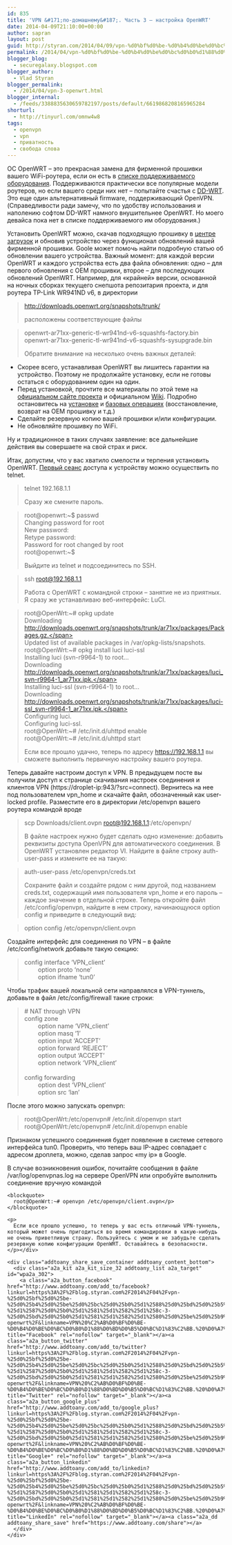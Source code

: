 ```yaml
---
id: 835
title: 'VPN &#171;по-домашнему&#187;. Часть 3 – настройка OpenWRT'
date: 2014-04-09T21:10:00+00:00
author: sapran
layout: post
guid: http://styran.com/2014/04/09/vpn-%d0%bf%d0%be-%d0%b4%d0%be%d0%bc%d0%b0%d1%88%d0%bd%d0%b5%d0%bc%d1%83-%d1%87%d0%b0%d1%81%d1%82%d1%8c-3-%d0%bd%d0%b0%d1%81%d1%82%d1%80%d0%be%d0%b9%d0%ba%d0%b0-openwrt/
permalink: /2014/04/vpn-%d0%bf%d0%be-%d0%b4%d0%be%d0%bc%d0%b0%d1%88%d0%bd%d0%b5%d0%bc%d1%83-%d1%87%d0%b0%d1%81%d1%82%d1%8c-3-%d0%bd%d0%b0%d1%81%d1%82%d1%80%d0%be%d0%b9%d0%ba%d0%b0-openwrt/
blogger_blog:
  - securegalaxy.blogspot.com
blogger_author:
  - Vlad Styran
blogger_permalink:
  - /2014/04/vpn-3-openwrt.html
blogger_internal:
  - /feeds/3388835630659782197/posts/default/6619868208165965284
shorturl:
  - http://tinyurl.com/omnw4w8
tags:
  - openvpn
  - vpn
  - приватность
  - свобода слова
---
```

ОС OpenWRT – это прекрасная замена для фирменной прошивки вашего WiFi-роутера, если он есть в <a href="http://wiki.openwrt.org/toh/start" target="_blank">списке поддерживаемого оборудования</a>. Поддерживаются практически все популярные модели роутеров, но если вашего среди них нет – попытайте счастья с <a href="http://www.dd-wrt.com/site/index" target="_blank">DD-WRT</a>. Это еще один альтернативный firmware, поддерживающий OpenVPN. (Справедливости ради замечу, что по удобству использования и наполению софтом DD-WRT намного внушительнее OpenWRT. Но моего девайса пока нет в списке поддерживаемого им оборудования.)

Установить OpenWRT можно, скачав подходящую прошивку в <a href="http://downloads.openwrt.org/" target="_blank">центре загрузок</a> и обновив устройство через функционал обновлений вашей фирменной прошивки. Goole может помочь найти подробную статью об обновлении вашего устройства. Важный момент: для каждой версии OpenWRT и каждого устройства есть два файла обновления: одно – для первого обновления с OEM прошивки, второе – для последующих обновлений OpenWRT. Например, для &#171;крайней&#187; версии, основанной на ночных сборках текущего снепшота репозитария проекта, и для роутера TP-Link WR941ND v6, в директории
  


> <http://downloads.openwrt.org/snapshots/trunk/></p>
расположены соответствующие файлы
  


> openwrt-ar71xx-generic-tl-wr941nd-v6-squashfs-factory.bin  
> openwrt-ar71xx-generic-tl-wr941nd-v6-squashfs-sysupgrade.bin</p>
Обратите внимание на несколько очень важных деталей: 

  * Скорее всего, устанавливая OpenWRT вы лишитесь гарантии на устройство. Поэтому не продолжайте установку, если не готовы остаться с оборудованием один на один.
  * Перед установкой, прочтите все материалы по этой теме на <a href="http://openwrt.org/" target="_blank">официальном сайте проекта</a>&nbsp;и официальном <a href="http://wiki.openwrt.org/" target="_blank">Wiki</a>. Подробно остановитесь на <a href="http://wiki.openwrt.org/doc/howto/generic.flashing#method.1via.oem.firmware" target="_blank">установке</a> и <a href="http://wiki.openwrt.org/doc/howto/generic.overview" target="_blank">базовых операциях</a> (восстановление, возврат на OEM прошивку и т.д.)
  * Сделайте резервную копию вашей прошивки и/или конфигурации.
  * Не обновляйте прошивку по WiFi.

Ну и традиционное в таких случаях заявление: все дальнейшие действия вы совершаете на свой страх и риск.

Итак, допустим, что у вас хватило смелости и терпения установить OpenWRT. <a href="http://wiki.openwrt.org/doc/howto/firstlogin" target="_blank">Первый сеанс</a> доступа к устройству можно осуществить по telnet.
  


> telnet 192.168.1.1</p>
Сразу же смените пароль.
  


> root@openwrt:~$ passwd  
> <span style="color: #666666;">Changing password for root</span>  
> <span style="color: #666666;">New password:</span>  
> <span style="color: #666666;">Retype password:</span>  
> Password for root changed by root  
> <span style="color: #666666;">root@openwrt:~$</span></p>
Выйдите из telnet и подсоединитесь по SSH.
  


> ssh root@192.168.1.1</p>
Работа с OpenWRT с командной строки – занятие не из приятных. Я сразу же устанавливаю веб-интерфейс: LuCI.
  


> root@OpenWrt:~# opkg update  
> <span style="color: #666666;">Downloading http://downloads.openwrt.org/snapshots/trunk/ar71xx/packages/Packages.gz.</span>  
> <span style="color: #666666;">Updated list of available packages in /var/opkg-lists/snapshots.</span>  
> root@OpenWrt:~# opkg install luci luci-ssl  
> <span style="color: #666666;">Installing luci (svn-r9964-1) to root&#8230;</span>  
> <span style="color: #666666;">Downloading http://downloads.openwrt.org/snapshots/trunk/ar71xx/packages/luci_svn-r9964-1_ar71xx.ipk.</span>  
> <span style="color: #666666;">Installing luci-ssl (svn-r9964-1) to root&#8230;</span>  
> <span style="color: #666666;">Downloading http://downloads.openwrt.org/snapshots/trunk/ar71xx/packages/luci-ssl_svn-r9964-1_ar71xx.ipk.</span>  
> <span style="color: #666666;">Configuring luci.</span>  
> <span style="color: #666666;">Configuring luci-ssl.</span>  
> root@OpenWrt:~# /etc/init.d/uhttpd enable  
> root@OpenWrt:~# /etc/init.d/uhttpd start</p>
Если все прошло удачно, теперь по адресу https://192.168.1.1 вы сможете выполнить первичную настройку вашего роутера.

Теперь давайте настроим доступ к VPN. В предыдущем посте вы получили доступ к странице скачивания настроек соединения и клиентов VPN (https://droplet-ip:943/?src=connect). Вернитесь на нее под пользователем vpn_home и скачайте файл, обозначенный как user-locked profile. Разместите его в директории /etc/openvpn вашего роутера командой вроде
  


> scp Downloads/client.ovpn root@192.168.1.1:/etc/openvpn/</p>
В файле настроек нужно будет сделать одно изменение: добавить реквизиты доступа OpenVPN для автоматического соединения. В OpenWRT установлен редактор VI. Найдите в файле строку auth-user-pass и измените ее на такую:
  


> auth-user-pass /etc/openvpn/creds.txt</p><div>
  Сохраните файл и создайте рядом с ним другой, под названием creds.txt, содержащий имя пользователя vpn_home и его пароль – каждое значение в отдельной строке. Теперь откройте файл /etc/config/openvpn, найдите в нем строку, начинающуюся option config и приведите в следующий вид:
</div>

> option config /etc/openvpn/client.ovpn

<div>
  Создайте интерфейс для соединения по VPN – в файле /etc/config/network добавьте такую секцию:
</div>

<div>
  <blockquote>
    config interface &#8216;VPN_client&#8217;<br />&nbsp; &nbsp; &nbsp; &nbsp; option proto &#8216;none&#8217;<br />&nbsp; &nbsp; &nbsp; &nbsp; option ifname &#8216;tun0&#8217;</p>
  </blockquote>
</div>

<div>
  Чтобы трафик вашей локальной сети направлялся в VPN-туннель, добавьте в файл /etc/config/firewall такие строки:
</div>

<div>
  <blockquote>
    # NAT through VPN<br />config zone &nbsp; &nbsp; &nbsp; &nbsp; &nbsp; &nbsp; &nbsp; &nbsp; &nbsp; &nbsp; &nbsp; <br />&nbsp; &nbsp; &nbsp; &nbsp; option name &#8216;VPN_client&#8217; &nbsp; &nbsp;<br />&nbsp; &nbsp; &nbsp; &nbsp; option masq &#8216;1&#8217; &nbsp; &nbsp; &nbsp; &nbsp; &nbsp; &nbsp; &nbsp;<br />&nbsp; &nbsp; &nbsp; &nbsp; option input &#8216;ACCEPT&#8217; &nbsp; &nbsp; &nbsp; &nbsp;<br />&nbsp; &nbsp; &nbsp; &nbsp; option forward &#8216;REJECT&#8217; &nbsp; &nbsp; &nbsp;<br />&nbsp; &nbsp; &nbsp; &nbsp; option output &#8216;ACCEPT&#8217; &nbsp; &nbsp; &nbsp; <br />&nbsp; &nbsp; &nbsp; &nbsp; option network &#8216;VPN_client&#8217;<br />&nbsp; &nbsp; &nbsp; &nbsp; &nbsp; &nbsp; &nbsp; &nbsp; &nbsp; &nbsp; &nbsp; &nbsp; &nbsp; &nbsp; &nbsp; &nbsp; <br />config forwarding<br />&nbsp; &nbsp; &nbsp; &nbsp; option dest &#8216;VPN_client&#8217;<br />&nbsp; &nbsp; &nbsp; &nbsp; option src &#8216;lan&#8217;</p>
  </blockquote>
</div>

<div>
  После этого можно запускать openvpn:
</div>

<div>
  <blockquote>
    root@OpenWrt:/etc/openvpn# /etc/init.d/openvpn start<br />root@OpenWrt:/etc/openvpn# /etc/init.d/openvpn enable</p>
  </blockquote>
  
  <p>
    Признаком успешного соединения будет появление в системе сетевого интерфейса tun0. Проверить, что теперь ваш IP-адрес совпадает с адресом дроплета, можно, сделав запрос &#171;my ip&#187; в Google.
  </p>
  
  <p>
    В случае возникновения ошибок, почитайте сообщения в файле /var/log/openvpnas.log на сервере OpenVPN или опробуйте выполнить соединение вручную командой<br /> 
    
    <blockquote>
      root@OpenWrt:~# openvpn /etc/openvpn/client.ovpn</p>
    </blockquote>
    
    <p>
      Если все прошло успешно, то теперь у вас есть отличный VPN-туннель, который может очень пригодиться во время командировки в какую-нибудь не очень приветливую страну. Пользуйтесь с умом и не забудьте сделать резервную копию конфигурации OpenWRT. Оставайтесь в безопасности.
    </p></div> 
    
    <div class="addtoany_share_save_container addtoany_content_bottom">
      <div class="a2a_kit a2a_kit_size_32 addtoany_list a2a_target" id="wpa2a_302">
        <a class="a2a_button_facebook" href="http://www.addtoany.com/add_to/facebook?linkurl=https%3A%2F%2Fblog.styran.com%2F2014%2F04%2Fvpn-%25d0%25bf%25d0%25be-%25d0%25b4%25d0%25be%25d0%25bc%25d0%25b0%25d1%2588%25d0%25bd%25d0%25b5%25d0%25bc%25d1%2583-%25d1%2587%25d0%25b0%25d1%2581%25d1%2582%25d1%258c-3-%25d0%25bd%25d0%25b0%25d1%2581%25d1%2582%25d1%2580%25d0%25be%25d0%25b9%25d0%25ba%25d0%25b0-openwrt%2F&linkname=VPN%20%C2%AB%D0%BF%D0%BE-%D0%B4%D0%BE%D0%BC%D0%B0%D1%88%D0%BD%D0%B5%D0%BC%D1%83%C2%BB.%20%D0%A7%D0%B0%D1%81%D1%82%D1%8C%203%20%E2%80%93%20%D0%BD%D0%B0%D1%81%D1%82%D1%80%D0%BE%D0%B9%D0%BA%D0%B0%20OpenWRT" title="Facebook" rel="nofollow" target="_blank"></a><a class="a2a_button_twitter" href="http://www.addtoany.com/add_to/twitter?linkurl=https%3A%2F%2Fblog.styran.com%2F2014%2F04%2Fvpn-%25d0%25bf%25d0%25be-%25d0%25b4%25d0%25be%25d0%25bc%25d0%25b0%25d1%2588%25d0%25bd%25d0%25b5%25d0%25bc%25d1%2583-%25d1%2587%25d0%25b0%25d1%2581%25d1%2582%25d1%258c-3-%25d0%25bd%25d0%25b0%25d1%2581%25d1%2582%25d1%2580%25d0%25be%25d0%25b9%25d0%25ba%25d0%25b0-openwrt%2F&linkname=VPN%20%C2%AB%D0%BF%D0%BE-%D0%B4%D0%BE%D0%BC%D0%B0%D1%88%D0%BD%D0%B5%D0%BC%D1%83%C2%BB.%20%D0%A7%D0%B0%D1%81%D1%82%D1%8C%203%20%E2%80%93%20%D0%BD%D0%B0%D1%81%D1%82%D1%80%D0%BE%D0%B9%D0%BA%D0%B0%20OpenWRT" title="Twitter" rel="nofollow" target="_blank"></a><a class="a2a_button_google_plus" href="http://www.addtoany.com/add_to/google_plus?linkurl=https%3A%2F%2Fblog.styran.com%2F2014%2F04%2Fvpn-%25d0%25bf%25d0%25be-%25d0%25b4%25d0%25be%25d0%25bc%25d0%25b0%25d1%2588%25d0%25bd%25d0%25b5%25d0%25bc%25d1%2583-%25d1%2587%25d0%25b0%25d1%2581%25d1%2582%25d1%258c-3-%25d0%25bd%25d0%25b0%25d1%2581%25d1%2582%25d1%2580%25d0%25be%25d0%25b9%25d0%25ba%25d0%25b0-openwrt%2F&linkname=VPN%20%C2%AB%D0%BF%D0%BE-%D0%B4%D0%BE%D0%BC%D0%B0%D1%88%D0%BD%D0%B5%D0%BC%D1%83%C2%BB.%20%D0%A7%D0%B0%D1%81%D1%82%D1%8C%203%20%E2%80%93%20%D0%BD%D0%B0%D1%81%D1%82%D1%80%D0%BE%D0%B9%D0%BA%D0%B0%20OpenWRT" title="Google+" rel="nofollow" target="_blank"></a><a class="a2a_button_linkedin" href="http://www.addtoany.com/add_to/linkedin?linkurl=https%3A%2F%2Fblog.styran.com%2F2014%2F04%2Fvpn-%25d0%25bf%25d0%25be-%25d0%25b4%25d0%25be%25d0%25bc%25d0%25b0%25d1%2588%25d0%25bd%25d0%25b5%25d0%25bc%25d1%2583-%25d1%2587%25d0%25b0%25d1%2581%25d1%2582%25d1%258c-3-%25d0%25bd%25d0%25b0%25d1%2581%25d1%2582%25d1%2580%25d0%25be%25d0%25b9%25d0%25ba%25d0%25b0-openwrt%2F&linkname=VPN%20%C2%AB%D0%BF%D0%BE-%D0%B4%D0%BE%D0%BC%D0%B0%D1%88%D0%BD%D0%B5%D0%BC%D1%83%C2%BB.%20%D0%A7%D0%B0%D1%81%D1%82%D1%8C%203%20%E2%80%93%20%D0%BD%D0%B0%D1%81%D1%82%D1%80%D0%BE%D0%B9%D0%BA%D0%B0%20OpenWRT" title="LinkedIn" rel="nofollow" target="_blank"></a><a class="a2a_dd addtoany_share_save" href="https://www.addtoany.com/share"></a>
      </div>
    </div>